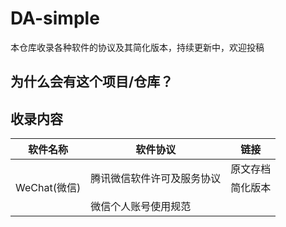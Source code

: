 # DA-simple
本仓库收录各种软件的协议及其简化版本，持续更新中，欢迎投稿

## 为什么会有这个项目/仓库？

## 收录内容

<table>
    <head>
       <th>软件名称</th>
       <th>软件协议</th>
       <th>链接</th>
    </head>
    <tbody>
       <tr>
           <td rowspan = 6>WeChat(微信)</td>
           <td rowspan = 2>腾讯微信软件许可及服务协议</td>
           <td href="\lic\WeChat(微信)\腾讯微信软件许可及服务协议.md">原文存档</td>
       </tr>
       <tr>
           <td>简化版本</td>
       </tr>
       <tr>
           <td>微信个人账号使用规范</td>
       </tr>
    </tbody>
</table>
